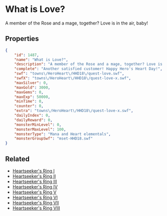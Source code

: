 # What is Love?

A member of the Rose and a mage, together? Love is in the air, baby!

## Properties

```json
{
    "id": 1487,
    "name": "What is Love?",
    "description": "A member of the Rose and a mage, together? Love is in the air, baby!",
    "complete": "Another satisfied customer! Happy Hero's Heart Day!",
    "swf": "towns\/HeroHeart\/HHD18\/quest-love.swf",
    "swfX": "towns\/HeroHeart\/HHD18\/quest-love-x.swf",
    "maxSilver": 0,
    "maxGold": 3000,
    "maxGems": 0,
    "maxExp": 50000,
    "minTime": 0,
    "counter": 0,
    "extra": "towns\/HeroHeart\/HHD18\/quest-love-x.swf",
    "dailyIndex": 0,
    "dailyReward": 0,
    "monsterMinLevel": 0,
    "monsterMaxLevel": 100,
    "monsterType": "Mana and Heart elementals",
    "monsterGroupSwf": "mset-HHD18.swf"
}
```

## Related

- [Heartseeker's Ring I](../items/17912-heartseeker-s-ring-i.md)
- [Heartseeker's Ring II](../items/17913-heartseeker-s-ring-ii.md)
- [Heartseeker's Ring III](../items/17914-heartseeker-s-ring-iii.md)
- [Heartseeker's Ring IV](../items/17915-heartseeker-s-ring-iv.md)
- [Heartseeker's Ring V](../items/17916-heartseeker-s-ring-v.md)
- [Heartseeker's Ring VI](../items/17917-heartseeker-s-ring-vi.md)
- [Heartseeker's Ring VII](../items/17918-heartseeker-s-ring-vii.md)
- [Heartseeker's Ring VIII](../items/17919-heartseeker-s-ring-viii.md)

